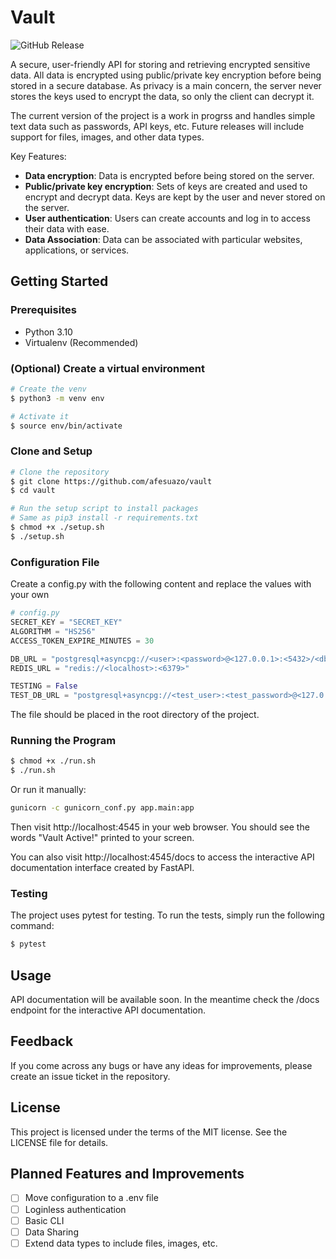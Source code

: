 # Vault

![GitHub Release](https://img.shields.io/github/v/release/afesuazo/vault?include_prereleases)

A secure, user-friendly API for storing and retrieving encrypted sensitive data. 
All data is encrypted using public/private key encryption before being stored in a secure database. 
As privacy is a main concern, the server never stores the keys used to encrypt the data, so only the client can decrypt it.

The current version of the project is a work in progrss and handles simple text data such as passwords, API keys, etc. Future releases will include support for files, images, and other data types.

Key Features:

* **Data encryption**: Data is encrypted before being stored on the server.
* **Public/private key encryption**: Sets of keys are created and used to encrypt and decrypt data. Keys are kept by the user and never stored on the server.
* **User authentication**: Users can create accounts and log in to access their data with ease.
* **Data Association**: Data can be associated with particular websites, applications, or services.

## Getting Started

### Prerequisites
* Python 3.10
* Virtualenv (Recommended)

### (Optional) Create a virtual environment

```bash
# Create the venv
$ python3 -m venv env

# Activate it
$ source env/bin/activate
```

### Clone and Setup

```bash
# Clone the repository
$ git clone https://github.com/afesuazo/vault
$ cd vault

# Run the setup script to install packages
# Same as pip3 install -r requirements.txt
$ chmod +x ./setup.sh
$ ./setup.sh
```

### Configuration File

Create a config.py with the following content and replace the values with your own

```python
# config.py
SECRET_KEY = "SECRET_KEY"
ALGORITHM = "HS256"
ACCESS_TOKEN_EXPIRE_MINUTES = 30

DB_URL = "postgresql+asyncpg://<user>:<password>@<127.0.0.1>:<5432>/<db_name?"
REDIS_URL = "redis://<localhost>:<6379>"

TESTING = False
TEST_DB_URL = "postgresql+asyncpg://<test_user>:<test_password>@<127.0.0.1>:<5432>/<test_db_name>"
```

The file should be placed in the root directory of the project.

### Running the Program

```bash
$ chmod +x ./run.sh
$ ./run.sh
```

Or run it manually:

```bash
gunicorn -c gunicorn_conf.py app.main:app
```

Then visit http://localhost:4545 in your web browser. 
You should see the words "Vault Active!" printed to your screen.

You can also visit http://localhost:4545/docs to access the 
interactive API documentation interface created by FastAPI.

### Testing

The project uses pytest for testing. To run the tests, simply run the following command:

```bash
$ pytest
```


## Usage

API documentation will be available soon. In the meantime check the /docs endpoint for the interactive API documentation.

## Feedback

If you come across any bugs or have any ideas for improvements, 
please create an issue ticket in the repository.

## License

This project is licensed under the terms of the MIT license. See the LICENSE file for details.

## Planned Features and Improvements

- [ ] Move configuration to a .env file
- [ ] Loginless authentication
- [ ] Basic CLI
- [ ] Data Sharing
- [ ] Extend data types to include files, images, etc.